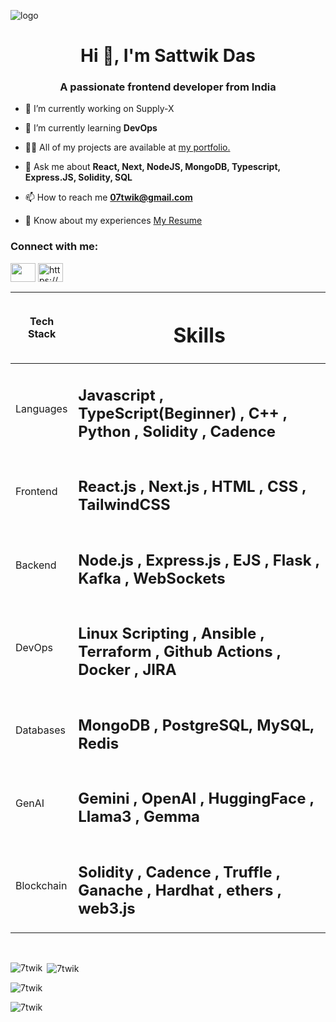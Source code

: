 ![logo](https://res.cloudinary.com/dcyfkgtgv/image/upload/v1696113041/Screenshot_2023-10-01_035850_mossmv.png)
<h1 align="center">Hi 👋, I'm Sattwik Das</h1>
<h3 align="center">A passionate frontend developer from India</h3>

- 🔭 I’m currently working on Supply-X

- 🌱 I’m currently learning **DevOps**

- 👨‍💻 All of my projects are available at [my portfolio.](https://7twik.vercel.app/)

- 💬 Ask me about **React, Next, NodeJS, MongoDB, Typescript, Express.JS, Solidity, SQL**

- 📫 How to reach me **07twik@gmail.com**

- 📄 Know about my experiences [My Resume](https://drive.google.com/file/d/1wbD31X40B_TUJXjRD12pHCRaocv2KbER/view?usp=drive_link)


<h3 align="left">Connect with me:</h3>
<p align="left">
<a href="https://linkedin.com/in/https://www.linkedin.com/in/sattwik-das-90aa75249/" target="blank"><img align="center" src="https://raw.githubusercontent.com/rahuldkjain/github-profile-readme-generator/master/src/images/icons/Social/linked-in-alt.svg" height="30" width="40" /></a>
<a href="https://instagram.com/https://www.instagram.com/7twik/" target="blank"><img align="center" src="https://raw.githubusercontent.com/rahuldkjain/github-profile-readme-generator/master/src/images/icons/Social/instagram.svg" alt="https://www.instagram.com/7twik/" height="30" width="40" /></a>
</p>

| Tech Stack | <h1>Skills</h1> 
| ------------ | ----------- |
| Languages | <h2>Javascript , TypeScript(Beginner) , C++ , Python , Solidity , Cadence</h2>
|Frontend |  <h2>React.js , Next.js , HTML , CSS , TailwindCSS</h2>
|Backend |  <h2>Node.js , Express.js , EJS , Flask , Kafka , WebSockets</h2>
|DevOps|  <h2>Linux Scripting , Ansible , Terraform , Github Actions , Docker , JIRA</h2>
|Databases|  <h2>MongoDB , PostgreSQL, MySQL, Redis</h2>
|GenAI| <h2> Gemini , OpenAI , HuggingFace , Llama3 , Gemma</h2>
|Blockchain|  <h2>Solidity , Cadence , Truffle , Ganache , Hardhat , ethers , web3.js</h2>
<br/>


<p><img align="left" src="https://github-readme-stats.vercel.app/api/top-langs?username=7twik&show_icons=true&locale=en&layout=compact" alt="7twik" /></p>

<p>&nbsp;<img align="center" src="https://github-readme-stats.vercel.app/api?username=7twik&show_icons=true&locale=en" alt="7twik" /></p>

<p><img align="center" src="https://github-readme-streak-stats.herokuapp.com/?user=7twik" alt="7twik" /></p>
<p><img align="center" src="https://res.cloudinary.com/dcyfkgtgv/image/upload/v1704733941/Screenshot_2024-01-08_224119_sw4la4.png" alt="7twik" /></p>

